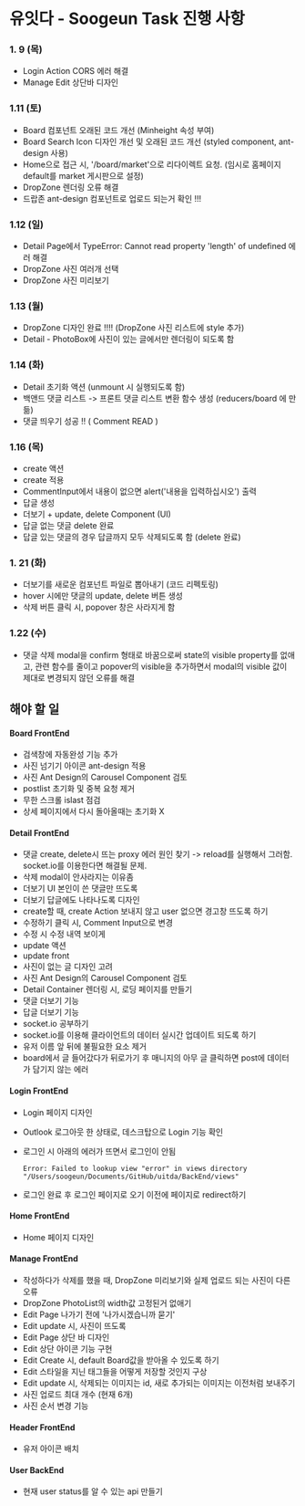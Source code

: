 # 유잇다 - Soogeun Task 진행 사항



### 1. 9 (목)

* Login Action CORS 에러 해결
* Manage Edit 상단바 디자인



### 1.11 (토)

* Board 컴포넌트 오래된 코드 개선 (Minheight 속성 부여)
* Board Search Icon 디자인 개선 및 오래된 코드 개선 (styled component, ant-design 사용)
* Home으로 접근 시, '/board/market'으로 리다이렉트 요청. (임시로 홈페이지 default를 market 게시판으로 설정)
* DropZone 렌더링 오류 해결
* 드랍존 ant-design 컴포넌트로 업로드 되는거 확인 !!!



### 1.12 (일)

* Detail Page에서 TypeError: Cannot read property 'length' of undefined 에러 해결
* DropZone 사진 여러개 선택
* DropZone 사진 미리보기



### 1.13 (월)

* DropZone 디자인 완료 !!!! (DropZone 사진 리스트에 style 추가)
* Detail - PhotoBox에 사진이 있는 글에서만 렌더링이 되도록 함



### 1.14 (화)

* Detail 초기화 액션 (unmount 시 실행되도록 함)
* 백앤드 댓글 리스트 -> 프론트 댓글 리스트 변환 함수 생성 (reducers/board 에 만듦)
* 댓글 띄우기 성공 !! ( Comment READ )



### 1.16 (목)

* create 액션
* create 적용
* CommentInput에서 내용이 없으면 alert('내용을 입력하십시오') 출력
* 답글 생성
* 더보기 + update, delete Component (UI)
* 답글 없는 댓글 delete 완료
* 답글 있는 댓글의 경우 답글까지 모두 삭제되도록 함 (delete 완료)



### 1. 21 (화)

* 더보기를 새로운 컴포넌트 파일로 뽑아내기 (코드 리펙토링)
* hover 시에만 댓글의 update, delete 버튼 생성
* 삭제 버튼 클릭 시, popover 창은 사라지게 함



### 1.22 (수)

* 댓글 삭제 modal을 confirm 형태로 바꿈으로써 state의 visible property를 없애고, 관련 함수를 줄이고
  popover의 visible을 추가하면서 modal의 visible 값이 제대로 변경되지 않던 오류를 해결 









## 해야 할 일

#### Board FrontEnd

* 검색창에 자동완성 기능 추가
* 사진 넘기기 아이콘 ant-design 적용
* 사진 Ant Design의 Carousel Component 검토
* postlist 초기화 및 중복 요청 제거
* 무한 스크롤 islast 점검
* 상세 페이지에서 다시 돌아올때는 초기화 X



#### Detail FrontEnd

* 댓글 create, delete시 뜨는 proxy 에러 원인 찾기 -> reload를 실행해서 그러함. socket.io를 이용한다면 해결될 문제.
* 삭제 modal이 안사라지는 이유좀
* 더보기 UI 본인이 쓴 댓글만 뜨도록
* 더보기 답글에도 나타나도록 디자인
* create할 때, create Action 보내지 않고 user 없으면 경고창 뜨도록 하기
* 수정하기 클릭 시, Comment Input으로 변경
* 수정 시 수정 내역 보이게
* update 액션
* update front
* 사진이 없는 글 디자인 고려
* 사진 Ant Design의 Carousel Component 검토
* Detail Container 렌더링 시, 로딩 페이지를 만들기
* 댓글 더보기 기능
* 답글 더보기 기능
* socket.io 공부하기
* socket.io를 이용해 클라이언트의 데이터 실시간 업데이트 되도록 하기
* 유저 이름 앞 뒤에 불필요한 요소 제거
* board에서 글 들어갔다가 뒤로가기 후 매니지의 아무 글 클릭하면 post에 데이터가 담기지 않는 에러



#### Login FrontEnd

* Login 페이지 디자인

* Outlook 로그아웃 한 상태로, 데스크탑으로 Login 기능 확인

* 로그인 시 아래의 에러가 뜨면서 로그인이 안됨

  ```
  Error: Failed to lookup view "error" in views directory "/Users/soogeun/Documents/GitHub/uitda/BackEnd/views"
  ```

* 로그인 완료 후 로그인 페이지로 오기 이전에 페이지로 redirect하기





#### Home FrontEnd

* Home 페이지 디자인



#### Manage FrontEnd

* 작성하다가 삭제를 했을 때, DropZone 미리보기와 실제 업로드 되는 사진이 다른 오류
* DropZone PhotoList의 width값 고정된거 없애기
* Edit Page 나가기 전에 '나가시겠습니까 묻기'
* Edit update 시, 사진이 뜨도록
* Edit Page 상단 바 디자인
* Edit 상단 아이콘 기능 구현
* Edit Create 시, default Board값을 받아올 수 있도록 하기
* Edit 스타일을 지닌 태그들을 어떻게 저장할 것인지 구상
* Edit update 시, 삭제되는 이미지는 id, 새로 추가되는 이미지는 이전처럼 보내주기
* 사진 업로드 최대 개수 (현재 6개)
* 사진 순서 변경 기능





#### Header FrontEnd

* 유저 아이콘 배치





#### User BackEnd

* 현재 user status를 알 수 있는 api 만들기



